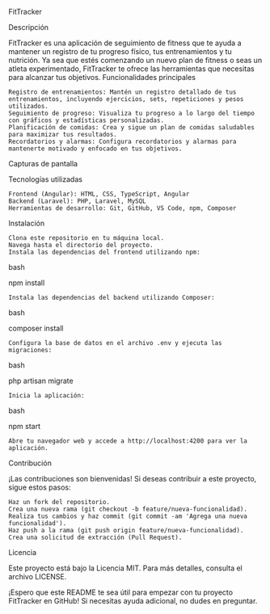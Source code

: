 FitTracker

Descripción

FitTracker es una aplicación de seguimiento de fitness que te ayuda a mantener un registro de tu progreso físico, tus entrenamientos y tu nutrición. Ya sea que estés comenzando un nuevo plan de fitness o seas un atleta experimentado, FitTracker te ofrece las herramientas que necesitas para alcanzar tus objetivos.
Funcionalidades principales

    Registro de entrenamientos: Mantén un registro detallado de tus entrenamientos, incluyendo ejercicios, sets, repeticiones y pesos utilizados.
    Seguimiento de progreso: Visualiza tu progreso a lo largo del tiempo con gráficos y estadísticas personalizadas.
    Planificación de comidas: Crea y sigue un plan de comidas saludables para maximizar tus resultados.
    Recordatorios y alarmas: Configura recordatorios y alarmas para mantenerte motivado y enfocado en tus objetivos.

Capturas de pantalla



Tecnologías utilizadas

    Frontend (Angular): HTML, CSS, TypeScript, Angular
    Backend (Laravel): PHP, Laravel, MySQL
    Herramientas de desarrollo: Git, GitHub, VS Code, npm, Composer

Instalación

    Clona este repositorio en tu máquina local.
    Navega hasta el directorio del proyecto.
    Instala las dependencias del frontend utilizando npm:

bash

npm install

    Instala las dependencias del backend utilizando Composer:

bash

composer install

    Configura la base de datos en el archivo .env y ejecuta las migraciones:

bash

php artisan migrate

    Inicia la aplicación:

bash

npm start

    Abre tu navegador web y accede a http://localhost:4200 para ver la aplicación.

Contribución

¡Las contribuciones son bienvenidas! Si deseas contribuir a este proyecto, sigue estos pasos:

    Haz un fork del repositorio.
    Crea una nueva rama (git checkout -b feature/nueva-funcionalidad).
    Realiza tus cambios y haz commit (git commit -am 'Agrega una nueva funcionalidad').
    Haz push a la rama (git push origin feature/nueva-funcionalidad).
    Crea una solicitud de extracción (Pull Request).

Licencia

Este proyecto está bajo la Licencia MIT. Para más detalles, consulta el archivo LICENSE.

¡Espero que este README te sea útil para empezar con tu proyecto FitTracker en GitHub! Si necesitas ayuda adicional, no dudes en preguntar.